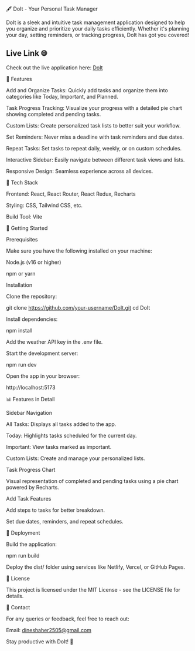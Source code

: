 🖋️ DoIt - Your Personal Task Manager

DoIt is a sleek and intuitive task management application designed to help you organize and prioritize your daily tasks efficiently. Whether it's planning your day, setting reminders, or tracking progress, DoIt has got you covered!

## Live Link 🌐
Check out the live application here: [DoIt](https://do-it-sand.vercel.app/login)


🌟 Features

Add and Organize Tasks: Quickly add tasks and organize them into categories like Today, Important, and Planned.

Task Progress Tracking: Visualize your progress with a detailed pie chart showing completed and pending tasks.

Custom Lists: Create personalized task lists to better suit your workflow.

Set Reminders: Never miss a deadline with task reminders and due dates.

Repeat Tasks: Set tasks to repeat daily, weekly, or on custom schedules.

Interactive Sidebar: Easily navigate between different task views and lists.

Responsive Design: Seamless experience across all devices.

🔧 Tech Stack

Frontend: React, React Router, React Redux, Recharts

Styling: CSS, Tailwind CSS, etc.

Build Tool: Vite

🚀 Getting Started

Prerequisites

Make sure you have the following installed on your machine:

Node.js (v16 or higher)

npm or yarn

Installation

Clone the repository:

git clone https://github.com/your-username/DoIt.git
cd DoIt

Install dependencies:

npm install

Add the weather API key in the .env file.

Start the development server:

npm run dev

Open the app in your browser:

http://localhost:5173



📊 Features in Detail

Sidebar Navigation

All Tasks: Displays all tasks added to the app.

Today: Highlights tasks scheduled for the current day.

Important: View tasks marked as important.

Custom Lists: Create and manage your personalized lists.

Task Progress Chart

Visual representation of completed and pending tasks using a pie chart powered by Recharts.

Add Task Features

Add steps to tasks for better breakdown.

Set due dates, reminders, and repeat schedules.

🚧 Deployment

Build the application:

npm run build

Deploy the dist/ folder using services like Netlify, Vercel, or GitHub Pages.

📜 License

This project is licensed under the MIT License - see the LICENSE file for details.


📧 Contact

For any queries or feedback, feel free to reach out:

Email: dineshaher2505@gmail.com

Stay productive with DoIt! 🚀

